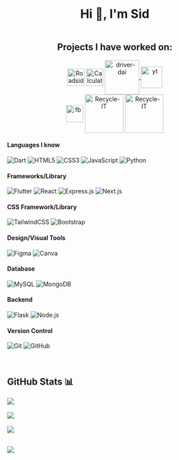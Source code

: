 <h1 align="center">Hi 👋, I'm Sid </h1>


<div  align="center">

<a href="https://www.linkedin.com/in/siddhartha-shakya-3932a5221/" target="_blank"><img alt="" src="https://img.shields.io/badge/LinkedIn-000?logo=linkedin&logoColor=0A66C2&style=for-the-badge" style="vertical-align:center" /></a></p>
</div>

<h2 align="center">Projects I have worked on:</h3>


<!-- <div align="center" style="display:flex; justify-content: row; align-items: center; justify-content: center;"> -->
    
<p align="center">
    <a href="https://github.com/Sid20-rgb/RoadSideAssistance-AndroidApp.git"><img align="center" title="Roadside Assistance" src= "https://www.pngkey.com/png/full/658-6588591_24-hour-roadside-assistance.png", height="40" width="40"></a>
    <a href="https://github.com/Sid20-rgb/calculator"><img align="center" title="Calculator" src="https://i.imgur.com/JDzrSoW.png" height="40" width="40" ></a>
    <a href="https://github.com/Shasmit/Driver-Dai.git"><img align="center" title="Driver Dai" src="https://i.ibb.co/zNZbPky/driverdai.png" alt="driver-dai" style="width: 80px; height:80px;">
    </a>
    <a href="https://github.com/Sid20-rgb/NotepadPlagDetector"><img align="center" title="NotePad Plagiarism Detector" src="https://w7.pngwing.com/pngs/773/62/png-transparent-cisco-systems-plagiarism-detection-router-business-business-text-service-people.png" alt="yt" style="width: 50px; height:50px;"></a>
    <br>
    <a href="https://github.com/Sid20-rgb/Store_Management_System"><img align="center" title="Store Management System" src="https://www.clipartmax.com/png/middle/67-675660_managing-inventory-is-something-crucial-for-any-business-stock-management-system-logo.png" alt="fb" style="width: 40px; height:40px;"></a>
    <a href="https://github.com/Shasmit/Recycle-IT.git"><img align="center" title="Recycle-IT" src="https://i.ibb.co/7RbxSsC/logo.png" style="width: 90px; height:90px;" ></a>
    <a href="https://github.com/Sid20-rgb/PassportPals-AndroidApp.git"><img align="center" title="Recycle-IT" src="https://i.ibb.co/hRhrSPw/Passportpals-Logo.png" style="width: 90px; height:90px;" ></a>



#### Languages I know
![Dart](https://img.shields.io/badge/Dart-000?style=for-the-badge&logo=dart&logoColor=00FFFF)
![HTML5](https://img.shields.io/badge/-HTML5-000?style=for-the-badge&logo=html5)
![CSS3](https://img.shields.io/badge/-CSS3-000?style=for-the-badge&logo=css3)
![JavaScript](https://img.shields.io/badge/-JavaScript-000?style=for-the-badge&logo=javascript)
![Python](https://img.shields.io/badge/python-000?style=for-the-badge&logo=python&logoColor=ffdd54)

#### Frameworks/Library
![Flutter](https://img.shields.io/badge/-Flutter-000?style=for-the-badge&logo=flutter)
![React](https://img.shields.io/badge/-ReactJS-000?style=for-the-badge&logo=react)
![Express.js](https://img.shields.io/badge/-Express.js-000?style=for-the-badge&logo=express&logoColor=00000)
![Next.js](https://img.shields.io/badge/-Next.js-000?style=for-the-badge&logo=Next.js&logoColor=FFFFFF)


#### CSS Framework/Library
![TailwindCSS](https://img.shields.io/badge/-TailwindCSS-000?style=for-the-badge&logo=tailwind-css)
![Bootstrap](https://img.shields.io/badge/-Bootstrap-000?style=for-the-badge&logo=bootstrap)

#### Design/Visual Tools
![Figma](https://img.shields.io/badge/-figma-000?style=for-the-badge&logo=figma)
![Canva](https://img.shields.io/badge/-Canva-000?style=for-the-badge&logo=canva)

#### Database
![MySQL](https://img.shields.io/badge/mysql-000.svg?style=for-the-badge&logo=mysql&logoColor=white)
![MongoDB](https://img.shields.io/badge/-MongoDB-000?style=for-the-badge&logo=mongodb)

#### Backend
![Flask](https://img.shields.io/badge/flask-%23000.svg?style=for-the-badge&logo=flask&logoColor=white)
![Node.js](https://img.shields.io/badge/Node.js-%23000.svg?style=for-the-badge&logo=node.js&logoColor=6FA760)

#### Version Control
![Git](https://img.shields.io/badge/-Git-000?style=for-the-badge&logo=git)
![GitHub](https://img.shields.io/badge/-GitHub-000?style=for-the-badge&logo=github)

<br>


## GitHub Stats 📊
![](https://github-readme-stats.vercel.app/api?username=sid20-rgb&theme=flutter&hide_border=false&include_all_commits=true&count_private=false)<br/><br/>
![](https://github-readme-streak-stats.herokuapp.com/?user=sid20-rgb&theme=flutter&hide_border=false)<br/><br/>
![](https://github-readme-stats.vercel.app/api/top-langs/?username=Shasmit&theme=flutter&hide_border=false&include_all_commits=true&count_private=true&layout=compact)<br/><br/>

![](https://visitcount.itsvg.in/api?id=sid20-rgb&label=Profile%20Views&color=0&icon=2&pretty=false)
